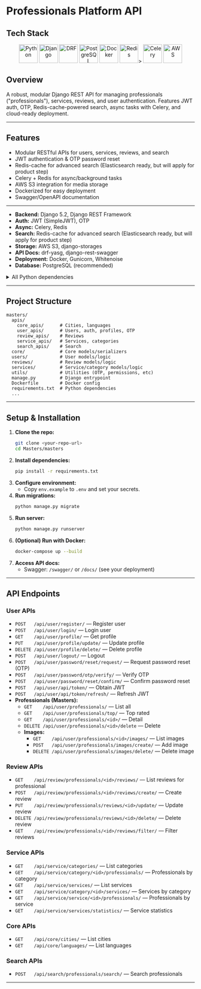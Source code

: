 # Professionals Platform API

## Tech Stack

<p align="center">
  <img src="https://img.shields.io/badge/Python-3776AB?style=flat&logo=python&logoColor=white" alt="Python" height="50" />
  <img src="https://img.shields.io/badge/Django-092E20?style=flat&logo=django&logoColor=white" alt="Django" height="50" />
  <img src="https://img.shields.io/badge/DRF-ff1709?style=flat&logo=django&logoColor=white" alt="DRF" height="50" />
  <img src="https://img.shields.io/badge/PostgreSQL-316192?style=flat&logo=postgresql&logoColor=white" alt="PostgreSQL" height="50" />
  <img src="https://img.shields.io/badge/Docker-2496ED?style=flat&logo=docker&logoColor=white" alt="Docker" height="50" />
  <img src="https://img.shields.io/badge/Redis-DC382D?style=flat&logo=redis&logoColor=white" alt="Redis" height="50" />>
  <img src="https://img.shields.io/badge/Celery-37814A?style=flat&logo=python&logoColor=white" alt="Celery" height="50" />
  <img src="https://img.shields.io/badge/AWS-232F3E?style=flat&logo=amazonaws&logoColor=white" alt="AWS" height="50" />
</p>

## Overview
A robust, modular Django REST API for managing professionals ("professionals"), services, reviews, and user authentication. Features JWT auth, OTP, Redis-cache-powered search, async tasks with Celery, and cloud-ready deployment.

---


## Features
- Modular RESTful APIs for users, services, reviews, and search
- JWT authentication & OTP password reset
- Redis-cache for advanced search (Elasticsearch ready, but will apply for product step)
- Celery + Redis for async/background tasks
- AWS S3 integration for media storage
- Dockerized for easy deployment
- Swagger/OpenAPI documentation

---



- **Backend:** Django 5.2, Django REST Framework
- **Auth:** JWT (SimpleJWT), OTP
- **Async:** Celery, Redis
- **Search:** Redis-cache for advanced search (Elasticsearch ready, but will apply for product step)
- **Storage:** AWS S3, django-storages
- **API Docs:** drf-yasg, django-rest-swagger
- **Deployment:** Docker, Gunicorn, Whitenoise
- **Database:** PostgreSQL (recommended)

<details>
<summary>All Python dependencies</summary>

```
# requirements.txt (partial)
Django==5.2.1
djangorestframework==3.16.0
djangorestframework_simplejwt==5.5.0
celery==5.5.2
redis==6.1.0
django-elasticsearch-dsl==8.0
elasticsearch==8.18.1
django-storages==1.14.6
boto3==1.34.103
gunicorn==23.0.0
psycopg2-binary==2.9.10
# ... see requirements.txt for full list
```
</details>

---

## Project Structure
```
masters/
  apis/
    core_apis/      # Cities, languages
    user_apis/      # Users, auth, profiles, OTP
    review_apis/    # Reviews
    service_apis/   # Services, categories
    search_apis/    # Search
  core/             # Core models/serializers
  users/            # User models/logic
  reviews/          # Review models/logic
  services/         # Service/category models/logic
  utils/            # Utilities (OTP, permissions, etc)
  manage.py         # Django entrypoint
  Dockerfile        # Docker config
  requirements.txt  # Python dependencies
  ...
```

---

## Setup & Installation
1. **Clone the repo:**
   ```bash
   git clone <your-repo-url>
   cd Masters/masters
   ```
2. **Install dependencies:**
   ```bash
   pip install -r requirements.txt
   ```
3. **Configure environment:**
   - Copy `env.example` to `.env` and set your secrets.
4. **Run migrations:**
   ```bash
   python manage.py migrate
   ```
5. **Run server:**
   ```bash
   python manage.py runserver
   ```
6. **(Optional) Run with Docker:**
   ```bash
   docker-compose up --build
   ```
7. **Access API docs:**
   - Swagger: `/swagger/` or `/docs/` (see your deployment)

---

## API Endpoints

### User APIs
- `POST   /api/user/register/` — Register user
- `POST   /api/user/login/` — Login user
- `GET    /api/user/profile/` — Get profile
- `PUT    /api/user/profile/update/` — Update profile
- `DELETE /api/user/profile/delete/` — Delete profile
- `POST   /api/user/logout/` — Logout
- `POST   /api/user/password/reset/request/` — Request password reset (OTP)
- `POST   /api/user/password/otp/verify/` — Verify OTP
- `POST   /api/user/password/reset/confirm/` — Confirm password reset
- `POST   /api/user/api/token/` — Obtain JWT
- `POST   /api/user/api/token/refresh/` — Refresh JWT
- **Professionals (Masters):**
  - `GET    /api/user/professionals/` — List all
  - `GET    /api/user/professionals/top/` — Top rated
  - `GET    /api/user/professionals/<id>/` — Detail
  - `DELETE /api/user/professionals/<id>/delete` — Delete
  - **Images:**
    - `GET    /api/user/professionals/<id>/images/` — List images
    - `POST   /api/user/professionals/images/create/` — Add image
    - `DELETE /api/user/professionals/images/delete/` — Delete image

### Review APIs
- `GET    /api/review/professionals/<id>/reviews/` — List reviews for professional
- `POST   /api/review/professionals/<id>/reviews/create/` — Create review
- `PUT    /api/review/professionals/reviews/<id>/update/` — Update review
- `DELETE /api/review/professionals/reviews/<id>/delete/` — Delete review
- `GET    /api/review/professionals/<id>/reviews/filter/` — Filter reviews

### Service APIs
- `GET    /api/service/categories/` — List categories
- `GET    /api/service/category/<id>/professionals/` — Professionals by category
- `GET    /api/service/services/` — List services
- `GET    /api/service/category/<id>/services/` — Services by category
- `GET    /api/service/service/<id>/professionals/` — Professionals by service
- `GET    /api/service/services/statistics/` — Service statistics

### Core APIs
- `GET    /api/core/cities/` — List cities
- `GET    /api/core/languages/` — List languages

### Search APIs
- `POST   /api/search/professionals/search/` — Search professionals

---

